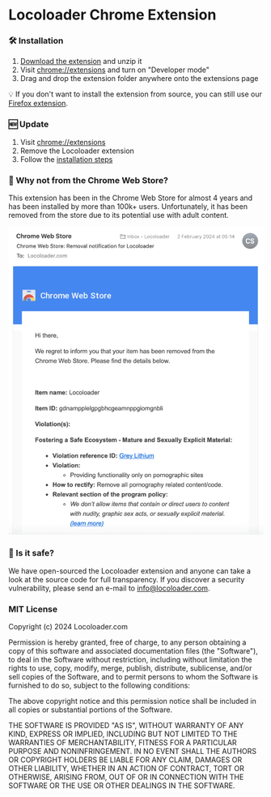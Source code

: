 # Locoloader Chrome Extension

### :hammer_and_wrench: Installation
1. [Download the extension](https://github.com/locoloader/chrome-extension/archive/refs/heads/main.zip) and unzip it
2. Visit <a href="chrome://extensions">chrome://extensions</a> and turn on "Developer mode"
3. Drag and drop the extension folder anywhere onto the extensions page

:bulb: If you don't want to install the extension from source, you can still use our [Firefox extension](https://addons.mozilla.org/en-US/firefox/addon/locoloader/).

### :new: Update
1. Visit [chrome://extensions](chrome://extensions)
2. Remove the Locoloader extension
3. Follow the [installation steps](#hammer_and_wrench-installation) 

### :thinking: Why not from the Chrome Web Store?
This extension has been in the Chrome Web Store for almost 4 years and has been installed by more than 100k+ users. Unfortunately, it has been removed from the store due to its potential use with adult content.

<p style="text-align: center;"><img src="./img/chrome-web-store-removal-notification.png" width="580" alt="Chrome Web Store Removal Notification"></p>

### :thinking: Is it safe?
We have open-sourced the Locoloader extension and anyone can take a look at the source code for full transparency. If you discover a security vulnerability, please send an e-mail to [info@locoloader.com](mailto:info@locoloader.com).  

### MIT License
Copyright (c) 2024 Locoloader.com

Permission is hereby granted, free of charge, to any person obtaining a copy of this software and associated documentation files (the "Software"), to deal in the Software without restriction, including without limitation the rights to use, copy, modify, merge, publish, distribute, sublicense, and/or sell copies of the Software, and to permit persons to whom the Software is furnished to do so, subject to the following conditions:

The above copyright notice and this permission notice shall be included in all copies or substantial portions of the Software.

THE SOFTWARE IS PROVIDED "AS IS", WITHOUT WARRANTY OF ANY KIND, EXPRESS OR IMPLIED, INCLUDING BUT NOT LIMITED TO THE WARRANTIES OF MERCHANTABILITY, FITNESS FOR A PARTICULAR PURPOSE AND NONINFRINGEMENT. IN NO EVENT SHALL THE AUTHORS OR COPYRIGHT HOLDERS BE LIABLE FOR ANY CLAIM, DAMAGES OR OTHER LIABILITY, WHETHER IN AN ACTION OF CONTRACT, TORT OR OTHERWISE, ARISING FROM, OUT OF OR IN CONNECTION WITH THE SOFTWARE OR THE USE OR OTHER DEALINGS IN THE SOFTWARE.